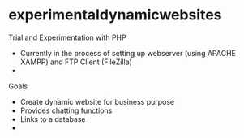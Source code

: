# experimentaldynamicwebsites

Trial and Experimentation with PHP
- Currently in the process of setting up webserver (using APACHE XAMPP) and FTP Client (FileZilla)
- 
Goals
- Create dynamic website for business purpose
- Provides chatting functions
- Links to a database
- 
